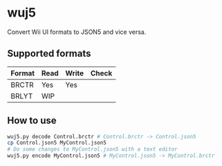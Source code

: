 # wuj5

Convert Wii UI formats to JSON5 and vice versa.

## Supported formats

| Format | Read | Write | Check |
| :----- | :--- | :---- | :---- |
| BRCTR  | Yes  | Yes   |       |
| BRLYT  | WIP  |       |       |

## How to use

```bash
wuj5.py decode Control.brctr # Control.brctr -> Control.json5
cp Control.json5 MyControl.json5
# Do some changes to MyControl.json5 with a text editor
wuj5.py encode MyControl.json5 # MyControl.json5 -> MyControl.brctr
```

